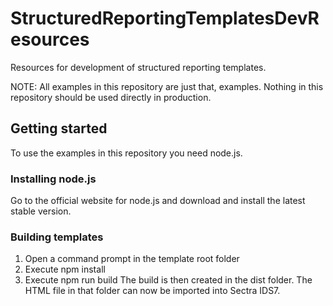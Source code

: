 # StructuredReportingTemplatesDevResources
Resources for development of structured reporting templates.

NOTE: All examples in this repository are just that, examples. Nothing in this repository should be used directly in production.

## Getting started
To use the examples in this repository you need node.js.

### Installing node.js
Go to the official website for node.js and download and install the latest stable version.

### Building templates
1. Open a command prompt in the template root folder
2. Execute npm install
3. Execute npm run build
The build is then created in the dist folder. The HTML file in that folder can now be imported into Sectra IDS7.
